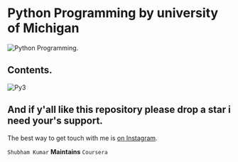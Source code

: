 # Python Programming by university of Michigan

![Python Programming.](https://d9tyu2epg3boq.cloudfront.net/institutions/umich.png)

## Contents.


![Py3](https://d3njjcbhbojbot.cloudfront.net/api/utilities/v1/imageproxy/https://coursera-course-photos.s3.amazonaws.com/f9/863fc0ea2311e8931fddf70eb768e1/pythonfluency_1x1_course_5.png?auto=format%2Ccompress&dpr=1)






## And if y'all like this repository please drop a star i need your's support.

The best way to get touch with me is [on Instagram](https://www.instagram.com/subham.kumar032/).



`Shubham Kumar` <b>Maintains</b> `Coursera`
